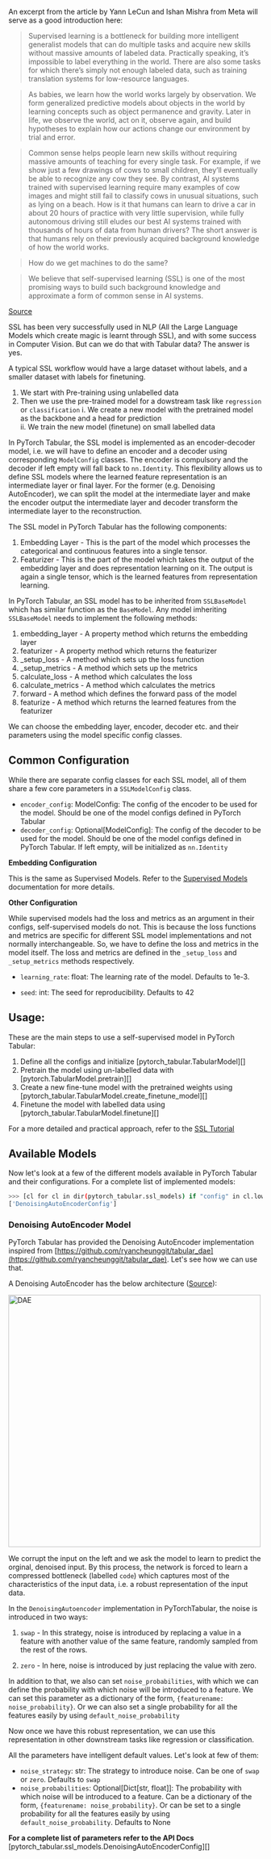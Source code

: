 An excerpt from the article by Yann LeCun and Ishan Mishra from Meta will serve as a good introduction here:
> Supervised learning is a bottleneck for building more intelligent generalist models that can do multiple tasks and acquire new skills without massive amounts of labeled data. Practically speaking, it’s impossible to label everything in the world. There are also some tasks for which there’s simply not enough labeled data, such as training translation systems for low-resource languages.

> As babies, we learn how the world works largely by observation. We form generalized predictive models about objects in the world by learning concepts such as object permanence and gravity. Later in life, we observe the world, act on it, observe again, and build hypotheses to explain how our actions change our environment by trial and error.

>Common sense helps people learn new skills without requiring massive amounts of teaching for every single task. For example, if we show just a few drawings of cows to small children, they’ll eventually be able to recognize any cow they see. By contrast, AI systems trained with supervised learning require many examples of cow images and might still fail to classify cows in unusual situations, such as lying on a beach. How is it that humans can learn to drive a car in about 20 hours of practice with very little supervision, while fully autonomous driving still eludes our best AI systems trained with thousands of hours of data from human drivers? The short answer is that humans rely on their previously acquired background knowledge of how the world works.

> How do we get machines to do the same?

>We believe that self-supervised learning (SSL) is one of the most promising ways to build such background knowledge and approximate a form of common sense in AI systems.

[Source](https://ai.facebook.com/blog/self-supervised-learning-the-dark-matter-of-intelligence/)


SSL has been very successfully used in NLP (All the Large Language Models which create magic is learnt through SSL), and with some success in Computer Vision. But can we do that with Tabular data? The answer is yes.

A typical SSL workflow would have a large dataset without labels, and a smaller dataset with labels for finetuning.

1. We start with Pre-training using unlabelled data
2. Then we use the pre-trained model for a dowstream task like `regression` or `classification`
    i. We create a new model with the pretrained model as the backbone and a head for prediction  
    ii. We train the new model (finetune) on small labelled data

In PyTorch Tabular, the SSL model is implemented as an encoder-decoder model, i.e. we will have to define an encoder and a decoder using corresponding `ModelConfig` classes. The encoder is compulsory and the decoder if left empty will fall back to `nn.Identity`. This flexibility allows us to define SSL models where the learned feature representation is an intermediate layer or final layer. For the former (e.g. Denoising AutoEncoder), we can split the model at the intermediate layer and make the encoder output the intermediate layer and decoder transform the intermediate layer to the reconstruction.

The SSL model in PyTorch Tabular has the following components:
1. Embedding Layer - This is the part of the model which processes the categorical and continuous features into a single tensor.
2. Featurizer - This is the part of the model which takes the output of the embedding layer and does representation learning on it. The output is again a single tensor, which is the learned features from representation learning.


In PyTorch Tabular, an SSL model has to be inherited from `SSLBaseModel` which has similar function as the `BaseModel`. Any model imheriting `SSLBaseModel` needs to implement the following methods:   
1. embedding_layer - A property method which returns the embedding layer    
2. featurizer - A property method which returns the featurizer   
3. _setup_loss - A method which sets up the loss function   
4. _setup_metrics - A method which sets up the metrics   
5. calculate_loss - A method which calculates the loss   
6. calculate_metrics - A method which calculates the metrics   
7. forward - A method which defines the forward pass of the model   
8. featurize - A method which returns the learned features from the featurizer   


We can choose the embedding layer, encoder, decoder etc. and their parameters using the model specific config classes.

## Common Configuration

While there are separate config classes for each SSL model, all of them share a few core parameters in a `SSLModelConfig` class.

- `encoder_config`: ModelConfig: The config of the encoder to be used for the model. Should be one of the model configs defined in PyTorch Tabular
- `decoder_config`: Optional\[ModelConfig\]: The config of the decoder to be used for the model. Should be one of the model configs defined in PyTorch Tabular. If left empty, will be initialized as `nn.Identity`

**Embedding Configuration**

This is the same as Supervised Models. Refer to the [Supervised Models](models.md) documentation for more details.


**Other Configuration**

While supervised models had the loss and metrics as an argument in their configs, self-supervised models do not. This is because the loss functions and metrics are specific for different SSL model implementations and not normally interchangeable. So, we have to define the loss and metrics in the model itself. The loss and metrics are defined in the `_setup_loss` and `_setup_metrics` methods respectively.

- `learning_rate`: float: The learning rate of the model. Defaults to 1e-3.

- `seed`: int: The seed for reproducibility. Defaults to 42


## Usage:

These are the main steps to use a self-supervised model in PyTorch Tabular:

1. Define all the configs and initialize [pytorch_tabular.TabularModel][]    
2. Pretrain the model using un-labelled data with [pytorch.TabularModel.pretrain][]    
3. Create a new fine-tune model with the pretrained weights using [pytorch_tabular.TabularModel.create_finetune_model][]   
3. Finetune the model with labelled data using [pytorch_tabular.TabularModel.finetune][]   

For a more detailed and practical approach, refer to the [SSL Tutorial](tutorials/08-Self-Supervised%20Learning-DAE.ipynb)
## Available Models

Now let's look at a few of the different models available in PyTorch Tabular and their configurations. For a complete list of implemented models:

```bash
>>> [cl for cl in dir(pytorch_tabular.ssl_models) if "config" in cl.lower()]
['DenoisingAutoEncoderConfig']
```

### Denoising AutoEncoder Model

PyTorch Tabular has provided the Denoising AutoEncoder implementation inspired from [https://github.com/ryancheunggit/tabular_dae](https://github.com/ryancheunggit/tabular_dae). Let's see how we can use that.

A Denoising AutoEncoder has the below architecture ([Source](https://towardsdatascience.com/generating-images-with-autoencoders-77fd3a8dd368)):

<img src="../imgs/auto_encoder.png" alt="DAE" width="500"/>

We corrupt the input on the left and we ask the model to learn to predict the orginal, denoised input. By this process, the network is forced to learn a compressed bottleneck (labelled `code`) which captures most of the characteristics of the input data, i.e. a robust representation of the input data.

In the `DenoisingAutoencoder` implementation in PyTorchTabular, the noise is introduced in two ways:
1. `swap` - In this strategy, noise is introduced by replacing a value in a feature with another value of the same feature, randomly sampled from the rest of the rows.

2. `zero` - In here, noise is introduced by just replacing the value with zero.

In addition to that, we also can set `noise_probabilities`, with which we can define the probability with which noise will be introduced to a feature. We can set this parameter as a dictionary of the form, `{featurename: noise_probability}`. Or we can also set a single probability for all the features easily by using `default_noise_probability`

Now once we have this robust representation, we can use this representation in other downstream tasks like regression or classification.

All the parameters have intelligent default values. Let's look at few of them:

- `noise_strategy`: str: The strategy to introduce noise. Can be one of `swap` or `zero`. Defaults to `swap`
- `noise_probabilities`: Optional\[Dict\[str, float\]\]: The probability with which noise will be introduced to a feature. Can be a dictionary of the form, `{featurename: noise_probability}`. Or can be set to a single probability for all the features easily by using `default_noise_probability`. Defaults to None

**For a complete list of parameters refer to the API Docs**    
[pytorch_tabular.ssl_models.DenoisingAutoEncoderConfig][]